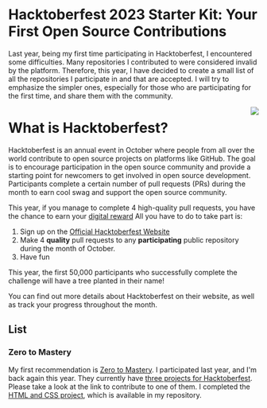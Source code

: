 # Hacktoberfest 2023 Starter Kit: Your First Open Source Contributions
Last year, being my first time participating in Hacktoberfest, I encountered some difficulties. Many repositories I contributed to were considered invalid by the platform. Therefore, this year, I have decided to create a small list of all the repositories I participate in and that are accepted. I will try to emphasize the simpler ones, especially for those who are participating for the first time, and share them with the community.

<img src="https://hacktoberfest.com/_next/static/media/logo-hacktoberfest--logomark.b91c17d2.svg" align="right" />

# What is Hacktoberfest?
Hacktoberfest is an annual event in October where people from all over the world contribute to open source projects on platforms like GitHub. The goal is to encourage participation in the open source community and provide a starting point for newcomers to get involved in open source development. Participants complete a certain number of pull requests (PRs) during the month to earn cool swag and support the open source community.

This year, if you manage to complete 4 high-quality pull requests, you have the chance to earn your [digital reward](https://hacktoberfest.com/about/#digital-rewards) All you have to do to take part is:

1. Sign up on the [Official Hacktoberfest Website](https://hacktoberfest.com/auth)
2. Make 4 **quality** pull requests to any **participating** public repository during the month of October.
3. Have fun

This year, the first 50,000 participants who successfully complete the challenge will have a tree planted in their name!

You can find out more details about Hacktoberfest on their website, as well as track your progress throughout the month.

## List
### Zero to Mastery
My first recommendation is [Zero to Mastery](https:github.com/zero-to-mastery). I participated last year, and I'm back again this year. They currently have [three projects for Hacktoberfest](https://github.com/zero-to-mastery/Hacktoberfest-2023). Please take a look at the link to contribute to one of them. I completed the [HTML and CSS project](https://github.com/manuelachamoso/Hacktoberfest-2023-projects/tree/main/spacecraft-animation), which is available in my repository.

